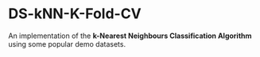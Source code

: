 # DS-kNN-K-Fold-CV
An implementation of the **k-Nearest Neighbours Classification Algorithm** using some popular demo datasets. 



